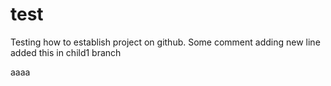 # test
Testing how to establish project on github. Some comment
adding new line
added this in child1 branch

aaaa
